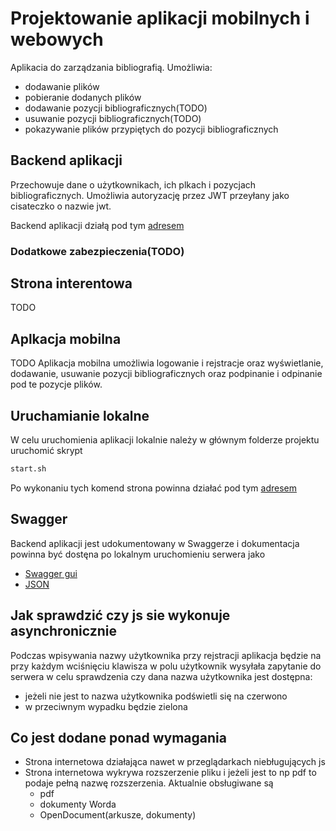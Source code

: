 # Projektowanie aplikacji mobilnych i webowych

Aplikacia do zarządzania bibliografią. Umożliwia:
- dodawanie plików 
- pobieranie dodanych plików
- dodawanie pozycji bibliograficznych(TODO)
- usuwanie pozycji bibliograficznych(TODO)
- pokazywanie plików przypiętych do pozycji bibliograficznych

## Backend aplikacji

Przechowuje dane o użytkownikach, ich plkach i pozycjach bibliograficznych. Umożliwia autoryzację
przez JWT przeyłany jako cisateczko o nazwie jwt.

Backend aplikacji działą pod tym [adresem](https://ziemback.herokuapp.com)

### Dodatkowe zabezpieczenia(TODO)

## Strona interentowa

TODO


## Aplkacja mobilna
TODO
Aplikacja mobilna umożliwia logowanie i rejstracje oraz wyświetlanie,
dodawanie, usuwanie pozycji bibliograficznych oraz podpinanie i odpinanie pod 
te pozycje plików.

## Uruchamianie lokalne

W celu uruchomienia aplikacji lokalnie należy w głównym folderze
projektu uruchomić skrypt

```bash
start.sh
```

Po wykonaniu tych komend strona powinna działać pod tym  [adresem](http://localhost:8080)

## Swagger

Backend aplikacji jest udokumentowany w Swaggerze i dokumentacja powinna być dostęna po lokalnym uruchomieniu serwera jako
- [Swagger gui](http://localhost:42069/swagger-ui.html)
- [JSON](http://localhost:42069/v2/api-docs)

## Jak sprawdzić czy js sie wykonuje asynchronicznie

Podczas wpisywania nazwy użytkownika przy rejstracji aplikacja będzie na przy każdym wciśnięciu klawisza w polu użytkownik wysyłała
zapytanie do serwera w celu sprawdzenia czy dana nazwa użytkownika jest dostępna:
- jeżeli nie jest to nazwa użytkownika podświetli się na czerwono
- w przeciwnym wypadku będzie zielona

## Co jest dodane ponad wymagania
- Strona internetowa działająca nawet w przeglądarkach niebługujących js
- Strona internetowa wykrywa rozszerzenie pliku i jeżeli jest to np pdf to podaje pełną nazwę rozszerzenia. 
Aktualnie obsługiwane są
   - pdf
   - dokumenty Worda
   - OpenDocument(arkusze, dokumenty)
   
  
